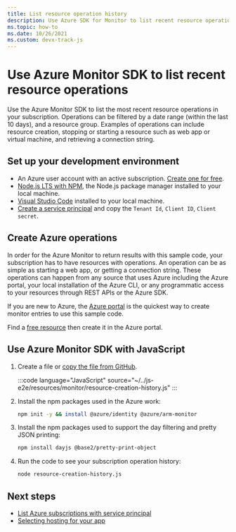 ```yaml
---
title: List resource operation history
description: Use Azure SDK for Monitor to list recent resource operations. 
ms.topic: how-to
ms.date: 10/26/2021
ms.custom: devx-track-js
---
```


# Use Azure Monitor SDK to list recent resource operations

Use the Azure Monitor SDK to list the most recent resource operations in your subscription. Operations can be filtered by a date range (within the last 10 days), and a resource group. Examples of operations can include resource creation, stopping or starting a resource such as web app or virtual machine, and retrieving a connection string.

## Set up your development environment

- An Azure user account with an active subscription. [Create one for free](https://azure.microsoft.com/free/).
- [Node.js LTS with NPM](https://nodejs.org/en/download), the Node.js package manager installed to your local machine.
- [Visual Studio Code](https://code.visualstudio.com/) installed to your local machine. 
- [Create a service principal](../../core/nodejs-sdk-azure-authenticate.md?tabs=azure-sdk-for-javascript#1-create-a-service-principal) and copy the `Tenant Id`, `Client ID`, `Client secret`.

## Create Azure operations

In order for the Azure Monitor to return results with this sample code, your subscription has to have resources with operations. An operation can be as simple as starting a web app, or getting a connection string. These operations can happen from any source that uses Azure including the Azure portal, your local installation of the Azure CLI, or any programmatic access to your resources through REST APIs or the Azure SDK.

If you are new to Azure, the [Azure portal](https://portal.azure.com) is the quickest way to create monitor entries to use this sample code.

Find a [free resource](https://azure.microsoft.com/pricing/free-services/) then create it in the Azure portal.

## Use Azure Monitor SDK with JavaScript

1. Create a file or [copy the file from GitHub](https://github.com/Azure-Samples/js-e2e/blob/main/resources/monitor/resource-creation-history.js).

    :::code language="JavaScript" source="~/../js-e2e/resources/monitor/resource-creation-history.js"  :::

1. Install the npm packages used in the Azure work:

    ```bash
    npm init -y && install @azure/identity @azure/arm-monitor
    ```

1. Install the npm packages used to support the day filtering and pretty JSON printing:

    ```bash
    npm install dayjs @base2/pretty-print-object
    ```

1. Run the code to see your subscription operation history:

    ```bash
    node resource-creation-history.js
    ```

## Next steps

* [List Azure subscriptions with service principal](../../core/nodejs-sdk-azure-authenticate.md?tabs=azure-sdk-for-javascript#3-list-azure-subscriptions-with-service-principal)
* [Selecting hosting for your app](../select-hosting-service.md)
